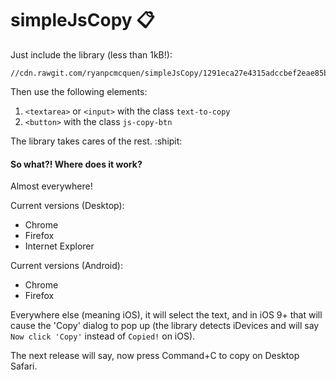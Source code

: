 # simpleJsCopy :clipboard:

Just include the library (less than 1kB!):

    //cdn.rawgit.com/ryanpcmcquen/simpleJsCopy/1291eca27e4315adccbef2eae85b5d58af924614/simpleJsCopy.min.js

Then use the following elements:

1. `<textarea>` or `<input>` with the class `text-to-copy`
2. `<button>` with the class `js-copy-btn`

The library takes cares of the rest. :shipit:

#### So what?! Where does it work?

Almost everywhere!

Current versions (Desktop):

- Chrome
- Firefox
- Internet Explorer

Current versions (Android):

- Chrome
- Firefox


Everywhere else (meaning iOS), it will select the text, and in iOS 9+ that will cause the 'Copy' dialog to pop up (the library detects iDevices and will say `Now click 'Copy'` instead of `Copied!` on iOS).

The next release will say, now press Command+C to copy on Desktop Safari.
